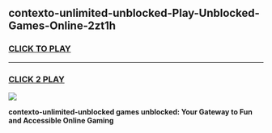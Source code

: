 
## contexto-unlimited-unblocked-Play-Unblocked-Games-Online-2zt1h
<h3>
<a href="https://premium76.site?title=contexto-unlimited-unblocked&ref=25A">CLICK TO PLAY</a></h3>
<hr>

<h3>
<a href="https://premium76.site?title=contexto-unlimited-unblocked&ref=25A">CLICK 2 PLAY</a>
  
</h3>

<a href="https://premium76.site?title=contexto-unlimited-unblocked&ref=25A"><img src="https://clearcache.store/games.png"></a>


**contexto-unlimited-unblocked games unblocked: Your Gateway to Fun and Accessible Online Gaming**
